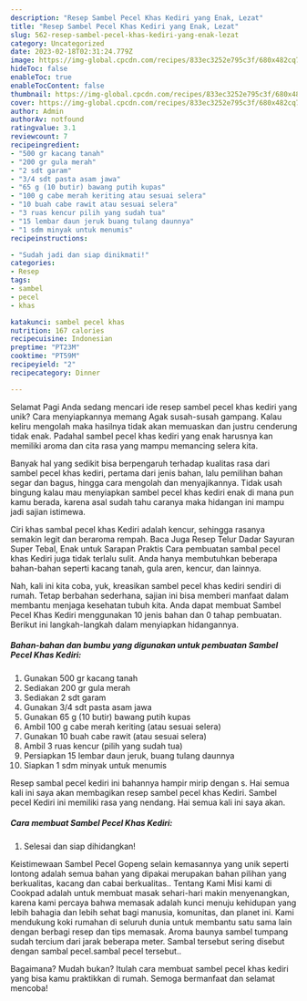 ```yaml
---
description: "Resep Sambel Pecel Khas Kediri yang Enak, Lezat"
title: "Resep Sambel Pecel Khas Kediri yang Enak, Lezat"
slug: 562-resep-sambel-pecel-khas-kediri-yang-enak-lezat
category: Uncategorized
date: 2023-02-18T02:31:24.779Z
image: https://img-global.cpcdn.com/recipes/833ec3252e795c3f/680x482cq70/sambel-pecel-khas-kediri-foto-resep-utama.jpg
hideToc: false
enableToc: true
enableTocContent: false
thumbnail: https://img-global.cpcdn.com/recipes/833ec3252e795c3f/680x482cq70/sambel-pecel-khas-kediri-foto-resep-utama.jpg
cover: https://img-global.cpcdn.com/recipes/833ec3252e795c3f/680x482cq70/sambel-pecel-khas-kediri-foto-resep-utama.jpg
author: Admin
authorAv: notfound
ratingvalue: 3.1
reviewcount: 7
recipeingredient:
- "500 gr kacang tanah"
- "200 gr gula merah"
- "2 sdt garam"
- "3/4 sdt pasta asam jawa"
- "65 g (10 butir) bawang putih kupas"
- "100 g cabe merah keriting atau sesuai selera"
- "10 buah cabe rawit atau sesuai selera"
- "3 ruas kencur pilih yang sudah tua"
- "15 lembar daun jeruk buang tulang daunnya"
- "1 sdm minyak untuk menumis"
recipeinstructions:

- "Sudah jadi dan siap dinikmati!"
categories:
- Resep
tags:
- sambel
- pecel
- khas

katakunci: sambel pecel khas 
nutrition: 167 calories
recipecuisine: Indonesian
preptime: "PT23M"
cooktime: "PT59M"
recipeyield: "2"
recipecategory: Dinner

---
```



Selamat Pagi Anda sedang mencari ide resep sambel pecel khas kediri yang unik? Cara menyiapkannya memang Agak susah-susah gampang. Kalau keliru mengolah maka hasilnya tidak akan memuaskan dan justru cenderung tidak enak. Padahal sambel pecel khas kediri yang enak harusnya kan memiliki aroma dan cita rasa yang mampu memancing selera kita.


Banyak hal yang sedikit bisa berpengaruh terhadap kualitas rasa dari sambel pecel khas kediri, pertama dari jenis bahan, lalu pemilihan bahan segar dan bagus, hingga cara mengolah dan menyajikannya. Tidak usah bingung kalau mau menyiapkan sambel pecel khas kediri enak di mana pun kamu berada, karena asal sudah tahu caranya maka hidangan ini mampu jadi sajian istimewa.

Ciri khas sambal pecel khas Kediri adalah kencur, sehingga rasanya semakin legit dan beraroma rempah. Baca Juga Resep Telur Dadar Sayuran Super Tebal, Enak untuk Sarapan Praktis Cara pembuatan sambal pecel khas Kediri juga tidak terlalu sulit. Anda hanya membutuhkan beberapa bahan-bahan seperti kacang tanah, gula aren, kencur, dan lainnya.


Nah, kali ini kita coba, yuk, kreasikan sambel pecel khas kediri sendiri di rumah. Tetap berbahan sederhana, sajian ini bisa memberi manfaat dalam membantu menjaga kesehatan tubuh kita. Anda dapat membuat Sambel Pecel Khas Kediri menggunakan 10 jenis bahan dan 0 tahap pembuatan. Berikut ini langkah-langkah dalam menyiapkan hidangannya.

<!--inarticleads1-->

##### Bahan-bahan dan bumbu yang digunakan untuk pembuatan Sambel Pecel Khas Kediri:

1. Gunakan 500 gr kacang tanah
1. Sediakan 200 gr gula merah
1. Sediakan 2 sdt garam
1. Gunakan 3/4 sdt pasta asam jawa
1. Gunakan 65 g (10 butir) bawang putih kupas
1. Ambil 100 g cabe merah keriting (atau sesuai selera)
1. Gunakan 10 buah cabe rawit (atau sesuai selera)
1. Ambil 3 ruas kencur (pilih yang sudah tua)
1. Persiapkan 15 lembar daun jeruk, buang tulang daunnya
1. Siapkan 1 sdm minyak untuk menumis


Resep sambal pecel kediri ini bahannya hampir mirip dengan s. Hai semua kali ini saya akan membagikan resep sambel pecel khas Kediri. Sambel pecel Kediri ini memiliki rasa yang nendang. Hai semua kali ini saya akan. 

<!--inarticleads2-->

##### Cara membuat Sambel Pecel Khas Kediri:


1. Selesai dan siap dihidangkan!

Keistimewaan Sambel Pecel Gopeng selain kemasannya yang unik seperti lontong adalah semua bahan yang dipakai merupakan bahan pilihan yang berkualitas, kacang dan cabai berkualitas.. Tentang Kami Misi kami di Cookpad adalah untuk membuat masak sehari-hari makin menyenangkan, karena kami percaya bahwa memasak adalah kunci menuju kehidupan yang lebih bahagia dan lebih sehat bagi manusia, komunitas, dan planet ini. Kami mendukung koki rumahan di seluruh dunia untuk membantu satu sama lain dengan berbagi resep dan tips memasak. Aroma baunya sambel tumpang sudah tercium dari jarak beberapa meter. Sambal tersebut sering disebut dengan sambal pecel.sambal pecel tersebut.. 

Bagaimana? Mudah bukan? Itulah cara membuat sambel pecel khas kediri yang bisa kamu praktikkan di rumah. Semoga bermanfaat dan selamat mencoba!
